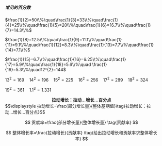##### 常见的百分数

$\frac{1}{2}=50\\%\quad\frac{1}{3}=33\\%\quad\frac{1}{4}=25\\%\quad\frac{1}{5}=20\\%\quad\frac{1}{6}=16.7\\%\quad\frac{1}{7}=14.3\\%$

$\frac{1}{8}=12.5\\%\quad\frac{1}{9}=11.1\\%\quad\frac{1}{11}=9.1\\%\quad\frac{1}{12}=8.3\\%\quad\frac{1}{13}=7.7\\%\quad\frac{1}{14}=7.1\\%$

$\frac{1}{15}=6.7\\%\quad\frac{1}{16}=6.25\\%\quad\frac{1}{17}=5.9\\%\quad\frac{1}{18}=5.6\\%\quad \frac{1}{19}=5.3\\%\quad12^{2}=144$

$13^{2}=169\quad14^{2}=196\quad15^{2}=225\quad16^{2}=256\quad17^{2}=289\quad18^{2}=324$

$19^{2}=361\quad1.1^{3}=1.331$

<div align='center' ><b>拉动增长：拉动...增长...百分点</b></div>
$$\displaystyle 拉动增长=\frac{部分增长量}{整体基期值}\tag{拉动增长：拉动...增长...百分点}$$


$$
贡献率=\frac{部分增长量}{整体增长量} \tag{贡献率}
$$

$$
整体增长率=\frac{拉动增长}{贡献率} \tag{给出拉动增长和贡献率求整体增长率}
$$
